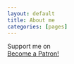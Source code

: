 ```yaml
---
layout: default
title: About me
categories: [pages]
---
```


Support me on <Br />
<a href="https://www.patreon.com/bePatron?u=18795657" data-patreon-widget-type="become-patron-button">Become a Patron!</a><script async src="https://c6.patreon.com/becomePatronButton.bundle.js"></script>
